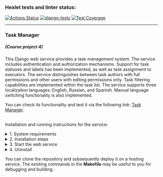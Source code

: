 ### Hexlet tests and linter status:
[![Actions Status](https://github.com/dmkael/python-project-52/actions/workflows/hexlet-check.yml/badge.svg)](https://github.com/dmkael/python-project-52/actions)
[![django-tests](https://github.com/dmkael/python-project-52/actions/workflows/my_workflow.yaml/badge.svg)](https://github.com/dmkael/python-project-52/actions/workflows/my_workflow.yaml)
[![Test Coverage](https://api.codeclimate.com/v1/badges/30a8e8070441ff48b263/test_coverage)](https://codeclimate.com/github/dmkael/python-project-52/test_coverage)



---

### Task Manager
##### (Course project 4)
This Django web service provides a task management system. The service includes authentication and authorization mechanisms. Support for task statuses and labels has been implemented, as well as task assignment to executors. The service distinguishes between task authors with full permissions and other users with editing permissions only. Task filtering capabilities are implemented within the task list. The service supports three localization languages: English, Russian, and Spanish. Manual language switching functionality is also implemented.

You can check its functionality and test it via the following link: [Task Manager](https://python-project-52-4ipl.onrender.com).

\
Installation and running instructions for the service:

<details>
<summary>1. System requirements</summary>

- Python 3.10 or above ([download](https://www.python.org/downloads/))
- GIT-client ([download](https://git-scm.com/downloads/))
- PostgreSQL server with database ([download](https://www.postgresql.org/download/))
- Account and active API-key for the error collector service [Rollbar](https://rollbar.com/)

</details>

<details>
<summary>2. Installation steps</summary>

- __Linux__:
  - for current user:

      ```
    python3 -m pip install --user git+https://github.com/dmkael/python-project-52.git
      ```

  - to the system (using the built-in Python version) or to a virtual environment:

      ```
    python3 -m pip install git+https://github.com/dmkael/python-project-52.git
      ```

- __Windows__:
  - for current user:

      ```
    py -m pip install --user git+https://github.com/dmkael/python-project-52.git
      ```

  - to the system (using the built-in Python version) or to a virtual environment:

      ```
    py -m pip install git+https://github.com/dmkael/python-project-52.git
      ```

  _NOTE: During installation of the package "for user," it's necessary for the user-specific package directory to be accessible in the PATH variable. Detailed information:_
  _[Installing to the user documentation](https://packaging.python.org/en/latest/tutorials/installing-packages/#installing-to-the-user-site)_

For the service to function, three environment variables are required:

1. __SECRET_KEY__ - for the application to operate (you can generate any value yourself)
2. __DATABASE_URL__ - The path to your prepared database as a Uniform Resource Identifier (URI): _postgres://{user}:{password}@{hostname}:{port}/{database-name}_
3. __ROLLBAR_ACCESS_TOKEN__ - with "access_token" value from Rollbar service.


  You can use the `python-dotenv` package and specify variables in a `.env` file located in the root of the package.
  Alternatively, you can set the variables directly in the operating system environment:
- __Linux (Ubuntu):__

  - Show available:
    ```
    printenv
    ```
  - Set for the user by specifying a value of MY_VAR=VALUE:
    ```
    echo MY_VAR=VALUE >> $HOME/.bashrc
    ```
  - Set for the system by specifying a value of MY_VAR=VALUE:
    ```
    sudo echo MY_VAR=VALUE >> /etc/environment
    ```
    _Alternatively, you can manually edit the specified files using a text editor like nano._


- __Windows:__
  - To run in the command line __cmd__ or __PowerShell__ as an administrator, or in the __Run__ menu, which opens with the __WIN + R__ keystroke combination (_Launching from the Run menu may start without administrator privileges, which prevents changing system variables_):
    ```
    rundll32.exe sysdm.cpl,EditEnvironmentVariables
    ```

After adding environment variables, you need to perform database migrations and collect static files in Django.:

- __Linux:__

  - run command:
    ```
    python3 $(pip show hexlet-code | grep -oP 'Location: \K.*')/task_manager/django_manage/manage.py migrate && python3 $(pip show hexlet-code | grep -oP 'Location: \K.*')/task_manager/django_manage/manage.py collectstatic
  
    ```

- __Windows:__
  
  - run command in __PowerShell__:
    ```
    <# apply migrations and collect static files #>
    $location = (pip show hexlet-code | Select-String -Pattern 'Location: (.*)' | ForEach-Object {
        if ($_.Matches.Count -gt 0) {
            $_.Matches[0].Groups[1].Value
        }
    }); $manager = "$location\task_manager\django_manage\manage.py"; Write-Output $manager; py "$manager" migrate; py "$manager" collectstatic --no-input

    ```

You also need to specify allowed hosts in the `ALLOWED_HOSTS` section of the `settings.py` file for the service to function correctly.:

- __Linux:__

  - run command:
    ```
    nano $(pip show hexlet-code | grep -oP 'Location: \K.*')/task_manager/settings.py

    ```

- __Windows:__

  - run command in __PowerShell__:
    ```
    $location = (pip show hexlet-code | Select-String -Pattern 'Location: (.*)' | ForEach-Object {
         if ($_.Matches.Count -gt 0) {
             $_.Matches[0].Groups[1].Value
         }
    }); notepad.exe $location\task_manager\settings.py;

    ```
Installation is now complete!
</details>

<details>
<summary>3. Start the web service</summary>

After installation, the web service is ready to be started. Optionally, you can set the environment variable __PORT__ to specify the port for the web service. If the variable is not set, the default value of __8000__ will be used. You can start it with the following commands:

- __Linux:__

  - run using __Django__ using debugging::
    ```
    export DEBUG=True; python3 $(pip show hexlet-code | grep -oP 'Location: \K.*')/task_manager/django_manage/manage.py runserver localhost:8000
    ```
  - run using __gunicorn__:
    ```
    export PORT=${PORT:-8000}; gunicorn -w 4 -b 0.0.0.0:${PORT} task_manager.asgi:application -k uvicorn.workers.UvicornWorker
    ```

- __Windows:__

  - run using __PowerShell__ with __Django__ using debugging:
    ```
    if (-not $env:DEBUG) {$env:DEBUG = "True"} $location = (pip show hexlet-code | Select-String -Pattern 'Location: (.*)' | ForEach-Object {
        if ($_.Matches.Count -gt 0) {
            $_.Matches[0].Groups[1].Value
        }
    }); $manager = "$location\task_manager\django_manage\manage.py"; py $manager runserver localhost:8000
    ```
  Since Windows does not support __gunicorn__, you can use __uvicorn__ for running the service.
  - run using __PowerShell__ with __uvicorn__:
    ```
    if (-not $env:PORT) {$env:PORT = "8000"} uvicorn --port=$env:PORT --workers=4 task_manager.asgi:application
    ```

To stop a service running via __uvicorn__ on Windows, you need to first press __CTRL + BREAK__, and then press __CTRL + C__. In other cases, you can stop the service by pressing __CTRL + C__, or by closing the terminal window..
</details>

<details>
  <summary>4. Uninstall</summary>
  
To uninstall the service, use in the command line:: 

- __Linux__:

    ```
    python3 -m pip uninstall hexlet-code
    ```

- __Windows__:

    ```
    py -m pip uninstall hexlet-code
    ```

</details>

You can clone the repository and subsequently deploy it on a hosting service. The existing commands in the __Makefile__ may be useful to you for debugging and building.
